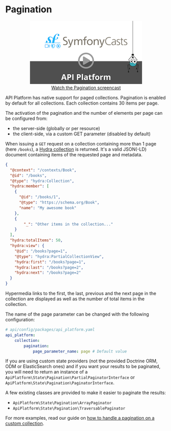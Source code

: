 # Pagination

<p align="center" class="symfonycasts"><a href="https://symfonycasts.com/screencast/api-platform/pagination?cid=apip"><img src="../distribution/images/symfonycasts-player.png" alt="Pagination screencast"><br>Watch the Pagination screencast</a></p>

API Platform has native support for paged collections. Pagination is enabled by default for all collections. Each
collection contains 30 items per page.

The activation of the pagination and the number of elements per page can be configured from:

* the server-side (globally or per resource)
* the client-side, via a custom GET parameter (disabled by default)

When issuing a `GET` request on a collection containing more than 1 page (here `/books`), a
[Hydra collection](http://www.hydra-cg.com/spec/latest/core/#collections) is returned. It's a valid JSON(-LD) document
containing items of the requested page and metadata.

```json
{
  "@context": "/contexts/Book",
  "@id": "/books",
  "@type": "hydra:Collection",
  "hydra:member": [
    {
      "@id": "/books/1",
      "@type": "https://schema.org/Book",
      "name": "My awesome book"
    },
    {
        "_": "Other items in the collection..."
    }
  ],
  "hydra:totalItems": 50,
  "hydra:view": {
    "@id": "/books?page=1",
    "@type": "hydra:PartialCollectionView",
    "hydra:first": "/books?page=1",
    "hydra:last": "/books?page=2",
    "hydra:next": "/books?page=2"
  }
}
```

Hypermedia links to the first, the last, previous and the next page in the collection are displayed as well as the
number of total items in the collection.

The name of the page parameter can be changed with the following configuration:

```yaml
# api/config/packages/api_platform.yaml
api_platform:
    collection:
        pagination:
            page_parameter_name: page # Default value
```

If you are using custom state providers (not the provided Doctrine ORM, ODM or ElasticSearch ones) and if you want your
results to be paginated, you will need to return an instance of a
`ApiPlatform\State\Pagination\PartialPaginatorInterface` or `ApiPlatform\State\Pagination\PaginatorInterface`.

A few existing classes are provided to make it easier to paginate the results:

* `ApiPlatform\State\Pagination\ArrayPaginator`
* `ApiPlatform\State\Pagination\TraversablePaginator`

For more examples, read our guide on [how to handle a pagination on a custom collection](/docs/guide/handle-a-pagination-on-a-custom-collection).
